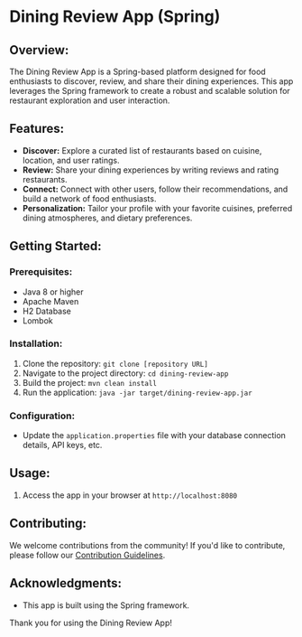 # Dining Review App (Spring)

## Overview:

The Dining Review App is a Spring-based platform designed for food enthusiasts to discover, review, and share their dining experiences. This app leverages the Spring framework to create a robust and scalable solution for restaurant exploration and user interaction.

## Features:

- **Discover:** Explore a curated list of restaurants based on cuisine, location, and user ratings.
- **Review:** Share your dining experiences by writing reviews and rating restaurants.
- **Connect:** Connect with other users, follow their recommendations, and build a network of food enthusiasts.
- **Personalization:** Tailor your profile with your favorite cuisines, preferred dining atmospheres, and dietary preferences.

## Getting Started:

### Prerequisites:

- Java 8 or higher
- Apache Maven
- H2 Database
- Lombok

### Installation:

1. Clone the repository: `git clone [repository URL]`
2. Navigate to the project directory: `cd dining-review-app`
3. Build the project: `mvn clean install`
4. Run the application: `java -jar target/dining-review-app.jar`

### Configuration:

- Update the `application.properties` file with your database connection details, API keys, etc.

## Usage:

1. Access the app in your browser at `http://localhost:8080`

## Contributing:

We welcome contributions from the community! If you'd like to contribute, please follow our [Contribution Guidelines](CONTRIBUTING.md).

## Acknowledgments:

- This app is built using the Spring framework.

Thank you for using the Dining Review App!
